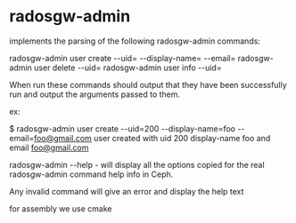 # radosgw-admin
implements the parsing of the following radosgw-admin commands:

radosgw-admin user create --uid=<uid> --display-name=<name> --email=<email>
radosgw-admin user delete --uid=<uid>
radosgw-admin user info --uid=<uid>

When run these commands should output that they have been successfully run and output the arguments passed to them.

ex:

$ radosgw-admin user create --uid=200 --display-name=foo --email=foo@gmail.com
user created with uid 200 display-name foo and email foo@gmail.com

radosgw-admin --help - will display all the options copied for the real radosgw-admin
command help info in Ceph.

Any invalid command will give an error and display the help text

for assembly we use cmake
